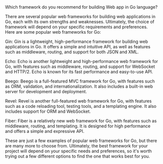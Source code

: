 Which framework do you recommend for building Web app in Go language?

There are several popular web frameworks for building web applications in Go, each with its own strengths and weaknesses. Ultimately, the choice of 
framework will depend on your specific requirements and preferences. Here are some popular web frameworks for Go:

Gin: Gin is a lightweight, high-performance framework for building web applications in Go. It offers a simple and intuitive API, as well as features 
such as middleware, routing, and support for both JSON and XML.

Echo: Echo is another lightweight and high-performance web framework for Go, with features such as middleware, routing, and support for WebSocket and 
HTTP/2. Echo is known for its fast performance and easy-to-use API.

Beego: Beego is a full-featured MVC framework for Go, with features such as ORM, validation, and internationalization. It also includes a built-in 
web server for development and deployment.

Revel: Revel is another full-featured web framework for Go, with features such as a code reloading tool, testing tools, and a templating engine. 
It also includes support for ORM and WebSocket.

Fiber: Fiber is a relatively new web framework for Go, with features such as middleware, routing, and templating. It is designed for high performance 
and offers a simple and expressive API.

These are just a few examples of popular web frameworks for Go, but there are many more to choose from. Ultimately, the best framework for your 
project will depend on your specific needs and preferences, so it's worth trying out a few different options to find the one that works best for you.
